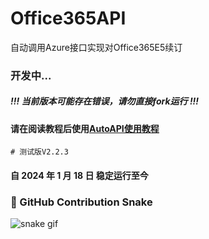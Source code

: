 # Office365API

自动调用Azure接口实现对Office365E5续订

### 开发中...

##### !!! 当前版本可能存在错误，请勿直接fork运行 !!!

#### 请在阅读教程后使用[AutoAPI使用教程](https://github.com/fengshaoo/Office365Auto) 

```shell
# 测试版V2.2.3
```

#### 自 2024 年 1 月 18 日 稳定运行至今


### 🐍 GitHub Contribution Snake

![snake gif](https://raw.githubusercontent.com/SherlockFloyd/wahaha/output/github-contribution-grid-snake.svg)